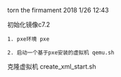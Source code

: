 torn the firmament
2018 1/26 12:43

初始化镜像c7.2

	1. pxe环境 pxe

	2. 启动一个基于pxe安装的虚拟机 qemu.sh


克隆虚拟机 create_xml_start.sh
